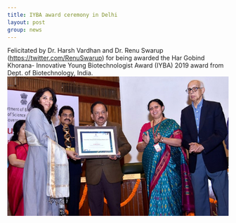 ```yaml
---
title: IYBA award ceremony in Delhi
layout: post
group: news
---
```

Felicitated by Dr. Harsh Vardhan and Dr. Renu Swarup (https://twitter.com/RenuSwarup) for being awarded the Har Gobind Khorana- Innovative Young Biotechnologist Award (IYBA) 2019 award from Dept. of Biotechnology, India. 
<img src="/static/img/news/IYBA_pic_unofficial2.jpg" alt="IYBA for Mayuri" class="img-responsive">
